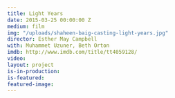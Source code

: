 ```yaml
---
title: Light Years
date: 2015-03-25 00:00:00 Z
medium: film
img: "/uploads/shaheen-baig-casting-light-years.jpg"
director: Esther May Campbell
with: Muhammet Uzuner, Beth Orton
imdb: http://www.imdb.com/title/tt4059128/
video: 
layout: project
is-in-production: 
is-featured: 
featured-image: 
---
```


